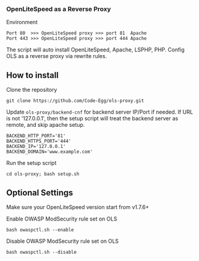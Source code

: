 ### OpenLiteSpeed as a Reverse Proxy
Environment
```
Port 80  >>> OpenLiteSpeed proxy >>> port 81  Apache
Port 443 >>> OpenLiteSpeed proxy >>> port 444 Apache
```
The script will auto install OpenLiteSpeed, Apache, LSPHP, PHP. Config OLS as a reverse proxy via rewrite rules. 


## How to install
Clone the repository
```
git clone https://github.com/Code-Egg/ols-proxy.git
```

Update `ols-proxy/backend-cnf` for backend server IP/Port if needed. If URL is not '127.0.0.1', then the setup script will treat the backend server as remote, and skip apache setup. 

```
BACKEND_HTTP_PORT='81'
BACKEND_HTTPS_PORT='444'
BACKEND_IP='127.0.0.1'
BACKEND_DOMAIN='www.example.com'
```

Run the setup script
```
cd ols-proxy; bash setup.sh
```

## Optional Settings
Make sure your OpenLiteSpeed version start from v1.7.6+

Enable OWASP ModSecurity rule set on OLS
```
bash owaspctl.sh --enable
```
Disable OWASP ModSecurity rule set on OLS
```
bash owaspctl.sh --disable
```